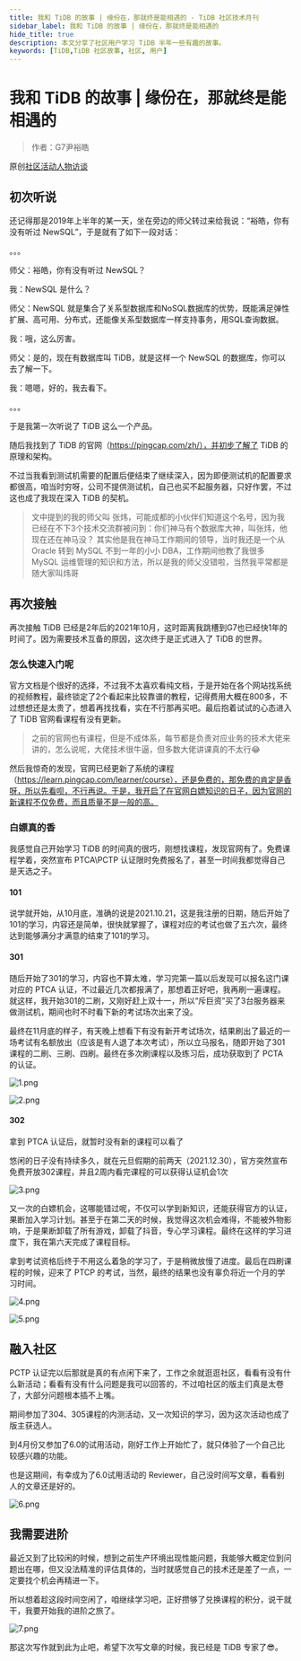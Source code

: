 ```yaml
---
title: 我和 TiDB 的故事 | 缘份在，那就终是能相遇的 - TiDB 社区技术月刊
sidebar_label: 我和 TiDB 的故事 | 缘份在，那就终是能相遇的
hide_title: true
description: 本文分享了社区用户学习 TiDB 半年一些有趣的故事。
keywords: [TiDB,TiDB 社区故事, 社区, 用户]
---
```


# 我和 TiDB 的故事 | 缘份在，那就终是能相遇的

> 作者：G7尹裕皓

原创[社区活动](https://tidb.net/blog/tag/community-activity)[人物访谈](https://tidb.net/blog/tag/interview)

## 初次听说

还记得那是2019年上半年的某一天，坐在旁边的师父转过来给我说：“裕皓，你有没有听过 NewSQL”，于是就有了如下一段对话：

。。。

师父：裕皓，你有没有听过 NewSQL？

我：NewSQL 是什么？

师父：NewSQL 就是集合了关系型数据库和NoSQL数据库的优势，既能满足弹性扩展、高可用、分布式，还能像关系型数据库一样支持事务，用SQL查询数据。

我：哦，这么厉害。

师父：是的，现在有数据库叫 TiDB，就是这样一个 NewSQL 的数据库，你可以去了解一下。

我：嗯嗯，好的，我去看下。

。。。

于是我第一次听说了 TiDB 这么一个产品。

随后我找到了 TiDB 的官网（https://pingcap.com/zh/），并初步了解了 TiDB 的原理和架构。

不过当我看到测试机需要的配置后便结束了继续深入，因为即便测试机的配置要求都很高，咱当时穷呀，公司不提供测试机，自己也买不起服务器，只好作罢，不过这也成了我现在深入 TiDB 的契机。

> 文中提到的我的师父叫 张炜，可能成都的小伙伴们知道这个名号，因为我已经在不下3个技术交流群被问到：你们神马有个数据库大神，叫张炜，他现在还在神马没？
> 其实他是我在神马工作期间的领导，当时我还是一个从 Oracle 转到 MySQL 不到一年的小小 DBA，工作期间他教了我很多 MySQL 运维管理的知识和方法，所以是我的师父没错啦，当然我平常都是随大家叫炜哥

## 再次接触

再次接触 TiDB 已经是2年后的2021年10月，这时距离我跳槽到G7也已经快1年的时间了。因为需要技术互备的原因，这次终于是正式进入了 TiDB 的世界。

### 怎么快速入门呢

官方文档是个很好的选择，不过我不太喜欢看纯文档，于是开始在各个网站找系统的视频教程，最终锁定了2个看起来比较靠谱的教程，记得费用大概在800多，不过想想还是太贵了，想着再找找看，实在不行那再买吧。最后抱着试试的心态进入了 TiDB 官网看课程有没有更新。

> 之前的官网也有课程，但是不成体系，每节都是负责对应业务的技术大佬来讲的，怎么说呢，大佬技术很牛逼，但多数大佬讲课真的不太行😂

然后我惊奇的发现，官网已经更新了系统的课程（https://learn.pingcap.com/learner/course），还是免费的，那免费的肯定是香呀，所以先看呗，不行再说。于是，我开启了在官网白嫖知识的日子，因为官网的新课程不仅免费，而且质量不是一般的高。

### 白嫖真的香

我感觉自己开始学习 TiDB 的时间真的很巧，刚想找课程，发现官网有了。免费课程学着，突然宣布 PTCA\PCTP 认证限时免费报名了，甚至一时间我都觉得自己是天选之子。

#### 101

说学就开始，从10月底，准确的说是2021.10.21，这是我注册的日期，随后开始了101的学习，内容还是简单，很快就掌握了，课程对应的考试也做了五六次，最终达到能够满分才满意的结束了101的学习。

#### 301

随后开始了301的学习，内容也不算太难，学习完第一篇以后发现可以报名这门课对应的 PTCA 认证，不过最近几次都报满了，那想着正好吧，我再刷一遍课程。就这样，我开始301的二刷，又刚好赶上双十一，所以“斥巨资”买了3台服务器来做测试机，期间也时不时看下新的考试场次出来了没。

最终在11月底的样子，有天晚上想看下有没有新开考试场次，结果刷出了最近的一场考试有名额放出（应该是有人退了本次考试），所以立马报名，随即开始了301课程的二刷、三刷、四刷。最终在多次刷课程以及练习后，成功获取到了 PCTA 的认证。

![1.png](https://tidb-blog.oss-cn-beijing.aliyuncs.com/media/1-1658828952451.png)

![2.png](https://tidb-blog.oss-cn-beijing.aliyuncs.com/media/2-1658828958386.png)

#### 302

拿到 PTCA 认证后，就暂时没有新的课程可以看了

悠闲的日子没有持续多久，就在元旦假期的前两天（2021.12.30），官方突然宣布免费开放302课程，并且2周内看完课程的可以获得认证机会1次

![3.png](https://tidb-blog.oss-cn-beijing.aliyuncs.com/media/3-1658828970309.png)

又一次的白嫖机会，这哪能错过呢，不仅可以学到新知识，还能获得官方的认证，果断加入学习计划。甚至于在第二天的时候，我觉得这次机会难得，不能被外物影响，于是果断卸载了所有游戏，卸载了抖音，专心学习课程。最终在这样的学习进度下，我在第六天完成了课程目标。

拿到考试资格后终于不用这么着急的学习了，于是稍微放慢了进度。最后在四刷课程的时候，迎来了 PTCP 的考试，当然，最终的结果也没有辜负将近一个月的学习时间。

![4.png](https://tidb-blog.oss-cn-beijing.aliyuncs.com/media/4-1658828982849.png)

![5.png](https://tidb-blog.oss-cn-beijing.aliyuncs.com/media/5-1658828987203.png)

## 融入社区

PCTP 认证完以后那就是真的有点闲下来了，工作之余就逛逛社区，看看有没有什么新活动；看看有没有什么问题是我可以回答的，不过咱社区的版主们真是太卷了，大部分问题根本插不上嘴。

期间参加了304、305课程的内测活动，又一次知识的学习，因为这次活动也成了版主获选人。

到4月份又参加了6.0的试用活动，刚好工作上开始忙了，就只体验了一个自己比较感兴趣的功能。

也是这期间，有幸成为了6.0试用活动的 Reviewer，自己没时间写文章，看看别人的文章还是好的。

![6.png](https://tidb-blog.oss-cn-beijing.aliyuncs.com/media/6-1658828999323.png)

## 我需要进阶

最近又到了比较闲的时候，想到之前生产环境出现性能问题，我能够大概定位到问题出在哪，但又没法精准的评估具体的，当时就感觉自己的技术还是差了一点，一定要找个机会再精进一下。

所以想着趁这段时间空闲了，咱继续学习吧，正好攒够了兑换课程的积分，说干就干，我要开始我的进阶之旅了。

![7.png](https://tidb-blog.oss-cn-beijing.aliyuncs.com/media/7-1658829010085.png)

那这次写作就到此为止吧，希望下次写文章的时候，我已经是 TiDB 专家了😎。